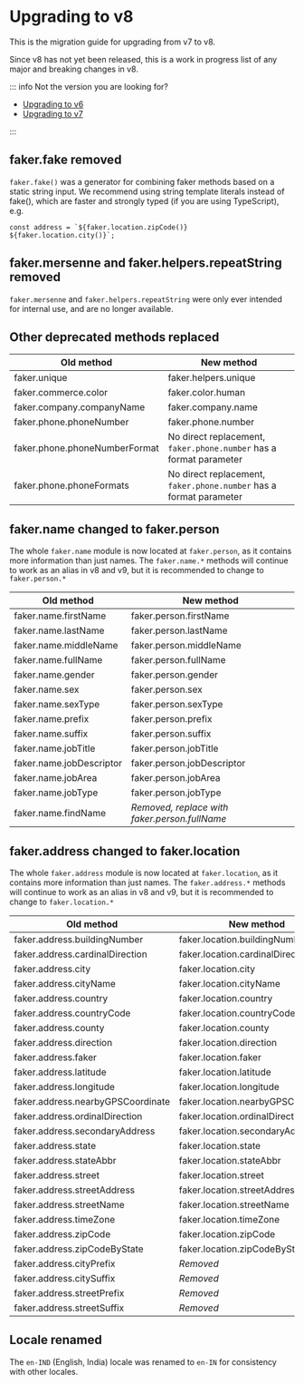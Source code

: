# Upgrading to v8

This is the migration guide for upgrading from v7 to v8.

Since v8 has not yet been released, this is a work in progress list of any major and breaking changes in v8.

::: info
Not the version you are looking for?

- [Upgrading to v6](https://v6.fakerjs.dev/migration-guide-v5/)
- [Upgrading to v7](https://fakerjs.dev/guide/upgrading.html)

:::

## faker.fake removed

`faker.fake()` was a generator for combining faker methods based on a static string input.
We recommend using string template literals instead of fake(), which are faster and strongly typed (if you are using TypeScript), e.g.

    const address = `${faker.location.zipCode()} ${faker.location.city()}`;

## faker.mersenne and faker.helpers.repeatString removed

`faker.mersenne` and `faker.helpers.repeatString` were only ever intended for internal use, and are no longer available.

## Other deprecated methods replaced

| Old method                    | New method                                                         |
| ----------------------------- | ------------------------------------------------------------------ |
| faker.unique                  | faker.helpers.unique                                               |
| faker.commerce.color          | faker.color.human                                                  |
| faker.company.companyName     | faker.company.name                                                 |
| faker.phone.phoneNumber       | faker.phone.number                                                 |
| faker.phone.phoneNumberFormat | No direct replacement, `faker.phone.number` has a format parameter |
| faker.phone.phoneFormats      | No direct replacement, `faker.phone.number` has a format parameter |

## faker.name changed to faker.person

The whole `faker.name` module is now located at `faker.person`, as it contains more information than just names.
The `faker.name.*` methods will continue to work as an alias in v8 and v9, but it is recommended to change to `faker.person.*`

| Old method               | New method                                    |
| ------------------------ | --------------------------------------------- |
| faker.name.firstName     | faker.person.firstName                        |
| faker.name.lastName      | faker.person.lastName                         |
| faker.name.middleName    | faker.person.middleName                       |
| faker.name.fullName      | faker.person.fullName                         |
| faker.name.gender        | faker.person.gender                           |
| faker.name.sex           | faker.person.sex                              |
| faker.name.sexType       | faker.person.sexType                          |
| faker.name.prefix        | faker.person.prefix                           |
| faker.name.suffix        | faker.person.suffix                           |
| faker.name.jobTitle      | faker.person.jobTitle                         |
| faker.name.jobDescriptor | faker.person.jobDescriptor                    |
| faker.name.jobArea       | faker.person.jobArea                          |
| faker.name.jobType       | faker.person.jobType                          |
| faker.name.findName      | _Removed, replace with faker.person.fullName_ |

## faker.address changed to faker.location

The whole `faker.address` module is now located at `faker.location`, as it contains more information than just names. The `faker.address.*` methods will continue to work as an alias in v8 and v9, but it is recommended to change to `faker.location.*`

| Old method                        | New method                         |
| --------------------------------- | ---------------------------------- |
| faker.address.buildingNumber      | faker.location.buildingNumber      |
| faker.address.cardinalDirection   | faker.location.cardinalDirection   |
| faker.address.city                | faker.location.city                |
| faker.address.cityName            | faker.location.cityName            |
| faker.address.country             | faker.location.country             |
| faker.address.countryCode         | faker.location.countryCode         |
| faker.address.county              | faker.location.county              |
| faker.address.direction           | faker.location.direction           |
| faker.address.faker               | faker.location.faker               |
| faker.address.latitude            | faker.location.latitude            |
| faker.address.longitude           | faker.location.longitude           |
| faker.address.nearbyGPSCoordinate | faker.location.nearbyGPSCoordinate |
| faker.address.ordinalDirection    | faker.location.ordinalDirection    |
| faker.address.secondaryAddress    | faker.location.secondaryAddress    |
| faker.address.state               | faker.location.state               |
| faker.address.stateAbbr           | faker.location.stateAbbr           |
| faker.address.street              | faker.location.street              |
| faker.address.streetAddress       | faker.location.streetAddress       |
| faker.address.streetName          | faker.location.streetName          |
| faker.address.timeZone            | faker.location.timeZone            |
| faker.address.zipCode             | faker.location.zipCode             |
| faker.address.zipCodeByState      | faker.location.zipCodeByState      |
| faker.address.cityPrefix          | _Removed_                          |
| faker.address.citySuffix          | _Removed_                          |
| faker.address.streetPrefix        | _Removed_                          |
| faker.address.streetSuffix        | _Removed_                          |

## Locale renamed

The `en-IND` (English, India) locale was renamed to `en-IN` for consistency with other locales.
